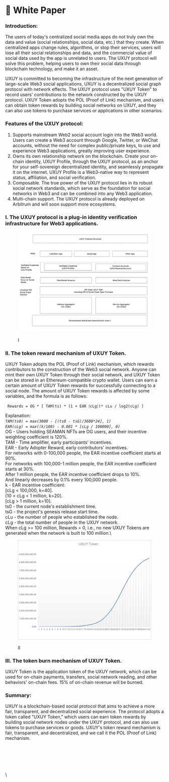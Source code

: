 # 📰 White Paper

### Introduction:



The users of today's centralized social media apps do not truly own the data and value (social relationships, social data, etc.) that they create. When centralized apps change rules, algorithms, or stop their services, users will lose all their social relationships and data, and the commercial value of social data used by the app is unrelated to users. The UXUY protocol will solve this problem, helping users to own their social data through blockchain technology, and make it an asset.

UXUY is committed to becoming the infrastructure of the next generation of large-scale Web3 social applications, UXUY is a decentralized social graph protocol with network effects. The UXUY protocol uses "UXUY Token" to record users' contributions to the network constructed by the UXUY protocol. UXUY Token adopts the POL (Proof of Link) mechanism, and users can obtain token rewards by building social networks on UXUY, and they can also use tokens to purchase services or applications in other scenarios.



### Features of the UXUY protocol:

1. Supports mainstream Web2 social account login into the Web3 world. Users can create a Web3 account through Google, Twitter, or WeChat accounts, without the need for complex public/private keys, to use and experience Web3 applications, greatly improving user experience.
2. Owns its own relationship network on the blockchain. Create your on-chain identity, UXUY Profile, through the UXUY protocol, as an anchor for your self-sovereign decentralized identity, and seamlessly propagate it on the internet. UXUY Profile is a Web3-native way to represent status, affiliation, and social verification.
3. Composable. The true power of the UXUY protocol lies in its robust social network standards, which serve as the foundation for social networks in Web3 and can be combined into any Web3 application.
4. Multi-chain support. The UXUY protocol is already deployed on Arbitrum and will soon support more ecosystems.

### I. The UXUY protocol is a plug-in identity verification infrastructure for Web3 applications.

<figure><img src="../.gitbook/assets/whitepaper_01.jpg" alt=""><figcaption><p>I</p></figcaption></figure>

### II. The token reward mechanism of UXUY Token.

UXUY Token adopts the POL (Proof of Link) mechanism, which rewards contributors to the construction of the Web3 social network. Anyone can mint their own UXUY Token through their social network, and UXUY Token can be stored in an Ethereum-compatible crypto wallet. Users can earn a certain amount of UXUY Token rewards for successfully connecting to a social node. The amount of UXUY Token rewards is affected by some variables, and the formula is as follows:

```vue
 Rewards = OG * [ TAM(ts) * (1 + EAR（cLg）)* cLu / log2(cLg) ]
```

Explanation:\
_`TAM(ts0) = max(3000 - [(ts0 - tsG)/3600*24], 1)`_\
_`EAR(cLg) = max((k/100) - 0.001 * [cLg / 100000], 0)`_\
OG - Users holding SEAMAN NFTs are OG users, and their incentive weighting coefficient is 120%.\
TAM - Time amplifier, early participants' incentives.\
EAR - Early Adopter Reward, early contributors' incentives.\
&#x20;   For networks with 0-100,000 people, the EAR incentive coefficient starts at 90%. \
&#x20;   For networks with 100,000-1 million people, the EAR incentive coefficient starts at 30%. \
&#x20;   After 1 million people, the EAR incentive coefficient drops to 10%. \
&#x20;   And linearly decreases by 0.1% every 100,000 people.\
&#x20;   k - EAR incentive coefficient:\
&#x20;        \[cLg < 100,000, k=40].\
&#x20;        \[10 < cLg < 1 million, k=20].\
&#x20;        \[cLg > 1 million, k=10].\
ts0 - the current node's establishment time.\
tsG - the project's genesis release start time.\
cLu - the number of people who established the node.\
cLg - the total number of people in the UXUY network.\
When cLg >= 100 million, Rewards = 0, i.e., no new UXUY Tokens are generated when the network is built to 100 million.\


<figure><img src="../.gitbook/assets/whitepaper_03 (1).jpg" alt=""><figcaption><p>II</p></figcaption></figure>

### III. The token burn mechanism of UXUY Token.

UXUY Token is the application token of the UXUY network, which can be used for on-chain payments, transfers, social network reading, and other behaviors' on-chain fees. 15% of on-chain revenue will be burned.

### Summary:

UXUY is a blockchain-based social protocol that aims to achieve a more fair, transparent, and decentralized social experience. The protocol adopts a token called "UXUY Token," which users can earn token rewards by building social network nodes under the UXUY protocol, and can also use tokens to purchase services or goods. UXUY's token reward mechanism is fair, transparent, and decentralized, and we call it the POL (Proof of Link) mechanism.







\
\
\
\
\
\






####
